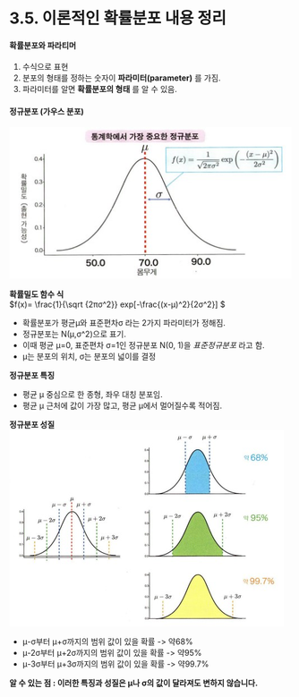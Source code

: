 # 3.5. 이론적인 확률분포 내용 정리

#### 확률분포와 파라티머
1. 수식으로 표현
2. 분포의 형태를 정하는 숫자이 **파라미터(parameter)** 를 가짐.
4. 파라미터를 알면 **확률분포의 형태** 를 알 수 있음.


#### 정규분포 (가우스 분포)
![정규분포의 확률밀도함수](정규분포.jpg)


**확률밀도 함수 식**  
$f(x)=
\frac{1}{\sqrt {2πσ^2}} exp[-\frac{(x-μ)^2}{2σ^2}]
$  

- 확률분포가 평균μ와 표준편차σ 라는 2가지 파라미터가 정해짐.
- 정규분포는 N(μ,σ^2)으로 표기.
- 이때 평균 μ=0, 표준편차 σ=1인 정규분포 N(0, 1)을 *표준정규분포* 라고 함.
- μ는 분포의 위치, σ는 분포의 넓이를 결정
  
  
**정규분포 특징**
- 평균 μ 중심으로 한 종형, 좌우 대칭 분포임.
- 평균 μ 근처에 값이 가장 많고,  평균 μ에서 멀어질수록 적어짐.  
  
  
**정규분포 성질**  
![정규분포의 성질](정규분포성질.jpg)
- μ-σ부터 μ+σ까지의 범위 값이 있을 확률 -> 약68% 
- μ-2σ부터 μ+2σ까지의 범위 값이 있을 확률 -> 약95% 
- μ-3σ부터 μ+3σ까지의 범위 값이 있을 확률 -> 약99.7%   


 **알 수 있는 점 : 이러한 특징과 성질은 μ나 σ의 값이 달라져도 변하지 않습니다.**




